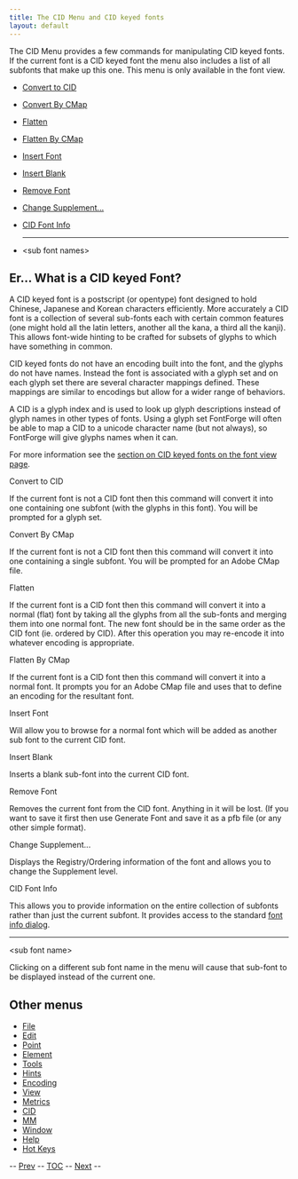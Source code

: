 ```yaml
---
title: The CID Menu and CID keyed fonts
layout: default
---
```



The CID Menu provides a few commands for manipulating CID keyed fonts.
If the current font is a CID keyed font the menu also includes a list of
all subfonts that make up this one. This menu is only available in the
font view.

-   [Convert to CID](#Convert)
-   [Convert By CMap](#ConvertCMap)
-   [Flatten](#Flatten)
-   [Flatten By CMap](#FlattenCMap)
-   [Insert Font](#Insert)
-   [Insert Blank](#Blank)
-   [Remove Font](#Remove)
-   [Change Supplement...](#ChangeSup)
-   [CID Font Info](#FontInfo)

    * * * * *

-   \<sub font names\>

Er... What is a CID keyed Font?
-------------------------------

A CID keyed font is a postscript (or opentype) font designed to hold
Chinese, Japanese and Korean characters efficiently. More accurately a
CID font is a collection of several sub-fonts each with certain common
features (one might hold all the latin letters, another all the kana, a
third all the kanji). This allows font-wide hinting to be crafted for
subsets of glyphs to which have something in common.

CID keyed fonts do not have an encoding built into the font, and the
glyphs do not have names. Instead the font is associated with a glyph
set and on each glyph set there are several character mappings defined.
These mappings are similar to encodings but allow for a wider range of
behaviors.

A CID is a glyph index and is used to look up glyph descriptions instead
of glyph names in other types of fonts. Using a glyph set FontForge will
often be able to map a CID to a unicode character name (but not always),
so FontForge will give glyphs names when it can.

For more information see the [section on CID keyed fonts on the font
view page](fontview.html#CID).

Convert to CID

If the current font is not a CID font then this command will convert it
into one containing one subfont (with the glyphs in this font). You will
be prompted for a glyph set.

Convert By CMap

If the current font is not a CID font then this command will convert it
into one containing a single subfont. You will be prompted for an Adobe
CMap file.

Flatten

If the current font is a CID font then this command will convert it into
a normal (flat) font by taking all the glyphs from all the sub-fonts and
merging them into one normal font. The new font should be in the same
order as the CID font (ie. ordered by CID). After this operation you may
re-encode it into whatever encoding is appropriate.

Flatten By CMap

If the current font is a CID font then this command will convert it into
a normal font. It prompts you for an Adobe CMap file and uses that to
define an encoding for the resultant font.

Insert Font

Will allow you to browse for a normal font which will be added as
another sub font to the current CID font.

Insert Blank

Inserts a blank sub-font into the current CID font.

Remove Font

Removes the current font from the CID font. Anything in it will be lost.
(If you want to save it first then use Generate Font and save it as a
pfb file (or any other simple format).

Change Supplement...

Displays the Registry/Ordering information of the font and allows you to
change the Supplement level.

CID Font Info

This allows you to provide information on the entire collection of
subfonts rather than just the current subfont. It provides access to the
standard [font info dialog](fontinfo.html).

* * * * *

\<sub font name\>

Clicking on a different sub font name in the menu will cause that
sub-font to be displayed instead of the current one.

Other menus
-----------

-   [File](filemenu.html)
-   [Edit](editmenu.html)
-   [Point](pointmenu.html)
-   [Element](elementmenu.html)
-   [Tools](toolsmenu.html)
-   [Hints](hintsmenu.html)
-   [Encoding](encodingmenu.html)
-   [View](viewmenu.html)
-   [Metrics](metricsmenu.html)
-   [CID](cidmenu.html)
-   [MM](mmmenu.html)
-   [Window](windowmenu.html)
-   [Help](helpmenu.html)
-   [Hot Keys](HotKeys.html)

-- [Prev](metricsmenu.html) -- [TOC](overview.html) --
[Next](mmmenu.html) --


